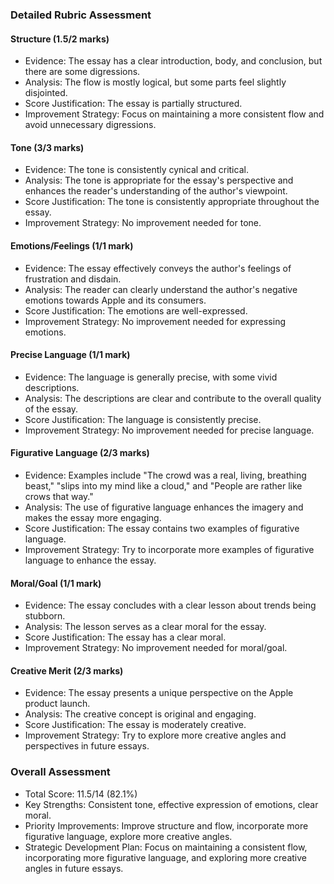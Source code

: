 ### Detailed Rubric Assessment

#### Structure (1.5/2 marks)

- Evidence: The essay has a clear introduction, body, and conclusion, but there are some digressions.
- Analysis: The flow is mostly logical, but some parts feel slightly disjointed.
- Score Justification: The essay is partially structured.
- Improvement Strategy: Focus on maintaining a more consistent flow and avoid unnecessary digressions.

#### Tone (3/3 marks)

- Evidence: The tone is consistently cynical and critical.
- Analysis: The tone is appropriate for the essay's perspective and enhances the reader's understanding of the author's viewpoint.
- Score Justification: The tone is consistently appropriate throughout the essay.
- Improvement Strategy: No improvement needed for tone.

#### Emotions/Feelings (1/1 mark)

- Evidence: The essay effectively conveys the author's feelings of frustration and disdain.
- Analysis: The reader can clearly understand the author's negative emotions towards Apple and its consumers.
- Score Justification: The emotions are well-expressed.
- Improvement Strategy: No improvement needed for expressing emotions.

#### Precise Language (1/1 mark)

- Evidence: The language is generally precise, with some vivid descriptions.
- Analysis: The descriptions are clear and contribute to the overall quality of the essay.
- Score Justification: The language is consistently precise.
- Improvement Strategy: No improvement needed for precise language.

#### Figurative Language (2/3 marks)

- Evidence: Examples include "The crowd was a real, living, breathing beast," "slips into my mind like a cloud," and "People are rather like crows that way."
- Analysis: The use of figurative language enhances the imagery and makes the essay more engaging.
- Score Justification: The essay contains two examples of figurative language.
- Improvement Strategy: Try to incorporate more examples of figurative language to enhance the essay.

#### Moral/Goal (1/1 mark)

- Evidence: The essay concludes with a clear lesson about trends being stubborn.
- Analysis: The lesson serves as a clear moral for the essay.
- Score Justification: The essay has a clear moral.
- Improvement Strategy: No improvement needed for moral/goal.

#### Creative Merit (2/3 marks)

- Evidence: The essay presents a unique perspective on the Apple product launch.
- Analysis: The creative concept is original and engaging.
- Score Justification: The essay is moderately creative.
- Improvement Strategy: Try to explore more creative angles and perspectives in future essays.

### Overall Assessment

- Total Score: 11.5/14 (82.1%)
- Key Strengths: Consistent tone, effective expression of emotions, clear moral.
- Priority Improvements: Improve structure and flow, incorporate more figurative language, explore more creative angles.
- Strategic Development Plan: Focus on maintaining a consistent flow, incorporating more figurative language, and exploring more creative angles in future essays.
